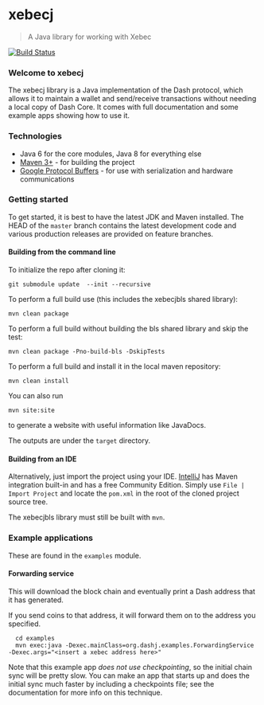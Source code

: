 # xebecj

> A Java library for working with Xebec

[![Build Status](https://travis-ci.com/dashevo/dashj.svg?token=Pzix7aqnMuGS9c6BmBz2&branch=master)](https://travis-ci.com/dashevo/dashj)

### Welcome to xebecj

The xebecj library is a Java implementation of the Dash protocol, which allows it to maintain a wallet and send/receive transactions without needing a local copy of Dash Core. It comes with full documentation and some example apps showing how to use it.

### Technologies

* Java 6 for the core modules, Java 8 for everything else
* [Maven 3+](http://maven.apache.org) - for building the project
* [Google Protocol Buffers](https://github.com/google/protobuf) - for use with serialization and hardware communications

### Getting started

To get started, it is best to have the latest JDK and Maven installed. The HEAD of the `master` branch contains the latest development code and various production releases are provided on feature branches.

#### Building from the command line
To initialize the repo after cloning it: 
```
git submodule update  --init --recursive
```
To perform a full build use (this includes the xebecjbls shared library):
```
mvn clean package
```
To perform a full build without building the bls shared library and skip the test:
```
mvn clean package -Pno-build-bls -DskipTests
```
To perform a full build and install it in the local maven repository:
```
mvn clean install
```
You can also run
```
mvn site:site
```
to generate a website with useful information like JavaDocs.

The outputs are under the `target` directory.

#### Building from an IDE

Alternatively, just import the project using your IDE. [IntelliJ](http://www.jetbrains.com/idea/download/) has Maven integration built-in and has a free Community Edition. Simply use `File | Import Project` and locate the `pom.xml` in the root of the cloned project source tree.

The xebecjbls library must still be built with `mvn`.

### Example applications

These are found in the `examples` module.

#### Forwarding service

This will download the block chain and eventually print a Dash address that it has generated.

If you send coins to that address, it will forward them on to the address you specified.

```
  cd examples
  mvn exec:java -Dexec.mainClass=org.dashj.examples.ForwardingService -Dexec.args="<insert a xebec address here>"
```

Note that this example app *does not use checkpointing*, so the initial chain sync will be pretty slow. You can make an app that starts up and does the initial sync much faster by including a checkpoints file; see the documentation for
more info on this technique.
